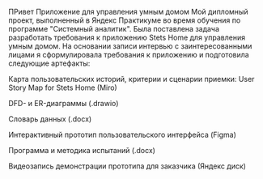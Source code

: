 ПРивет
Приложение для управления умным домом
Мой дипломный проект, выполненный в Яндекс Практикуме во время обучения по программе "Системный аналитик". Была поставлена задача разработать требования к приложению Stets Home для управления умным домом. На основании записи интервью с заинтересованными лицами я сформулировала требования к приложению и подготовила следующие артефакты:

Карта пользовательских историй, критерии и сценарии приемки: User Story Map for Stets Home (Miro)

DFD- и ER-диаграммы (.drawio)

Словарь данных (.docx)

Интерактивный прототип пользовательского интерфейса (Figma)

Программа и методика испытаний (.docx)

Видеозапись демонстрации прототипа для заказчика (Яндекс диск)
